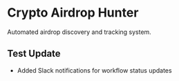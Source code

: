 # Crypto Airdrop Hunter

Automated airdrop discovery and tracking system.

## Test Update
- Added Slack notifications for workflow status updates
